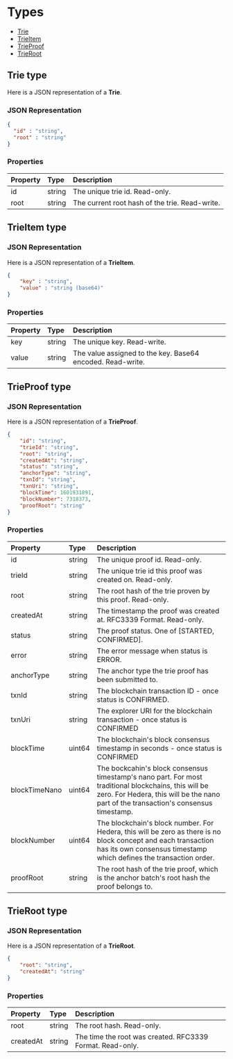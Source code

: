 # Types

- [Trie](#trie-type)
- [TrieItem](#trieitem-type)
- [TrieProof](#trieproof-type)
- [TrieRoot](#trieroot-type)

## Trie type

Here is a JSON representation of a **Trie**.

### JSON Representation

```json
{
  "id" : "string",
  "root" : "string"
}
```

### Properties

| Property | Type | Description |
| :------- | :--- | :---------- |
| id | string | The unique trie id. Read-only. |
| root | string | The current root hash of the trie. Read-write. |

## TrieItem type

### JSON Representation

Here is a JSON representation of a **TrieItem**.

```json
{
    "key" : "string",
    "value" : "string (base64)"
}
```

### Properties

| Property | Type | Description |
| :------- | :--- | :---------- |
| key | string | The unique key. Read-write. |
| value | string | The value assigned to the key. Base64 encoded. Read-write. |

## TrieProof type

### JSON Representation

Here is a JSON representation of a **TrieProof**.

```json
{
    "id": "string",
    "trieId": "string",
    "root": "string",
    "createdAt": "string",
    "status": "string",
    "anchorType": "string",
    "txnId": "string",
    "txnUri": "string",
    "blockTime": 1601931891,
    "blockNumber": 7318373,
    "proofRoot": "string"
}
```

### Properties

| Property | Type | Description |
| :------- | :--- | :---------- |
| id | string | The unique proof id. Read-only. |
| trieId | string | The unique trie id this proof was created on. Read-only. |
| root | string | The root hash of the trie proven by this proof. Read-only. |
| createdAt | string | The timestamp the proof was created at. RFC3339 Format. Read-only. |
| status | string | The proof status. One of \[STARTED, CONFIRMED]. |
| error | string | The error message when status is ERROR. |
| anchorType | string | The anchor type the trie proof has been submitted to. |
| txnId | string | The blockchain transaction ID - once status is CONFIRMED. |
| txnUri | string | The explorer URI for the blockchain transaction - once status is CONFIRMED |
| blockTime | uint64 | The blockchain's block consensus timestamp in seconds - once status is CONFIRMED |
| blockTimeNano | uint64 | The bockcahin's block consensus timestamp's nano part. For most traditional blockchains, this will be zero. For Hedera, this will be the nano part of the transaction's consensus timestamp. |
| blockNumber | uint64 | The blockchain's block number. For Hedera, this will be zero as there is no block concept and each transaction has its own consensus timestamp which defines the transaction order. |
| proofRoot | string | The root hash of the trie proof, which is the anchor batch's root hash the proof belongs to. |

## TrieRoot type

### JSON Representation

Here is a JSON representation of a **TrieRoot**.

```json
{
    "root": "string",
    "createdAt": "string"
}
```

### Properties

| Property | Type | Description |
| :------- | :--- | :---------- |
| root | string | The root hash. Read-only. |
| createdAt | string | The time the root was created. RFC3339 Format. Read-only. |

